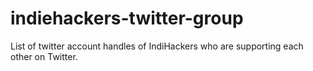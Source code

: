 # indiehackers-twitter-group
List of twitter account handles of IndiHackers who are supporting each other on Twitter.
